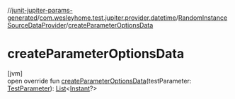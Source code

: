 //[junit-jupiter-params-generated](../../../index.md)/[com.wesleyhome.test.jupiter.provider.datetime](../index.md)/[RandomInstanceSourceDataProvider](index.md)/[createParameterOptionsData](create-parameter-options-data.md)

# createParameterOptionsData

[jvm]\
open override fun [createParameterOptionsData](create-parameter-options-data.md)(testParameter: [TestParameter](../../com.wesleyhome.test.jupiter.provider/-test-parameter/index.md)): [List](https://kotlinlang.org/api/latest/jvm/stdlib/kotlin.collections/-list/index.html)&lt;[Instant](https://docs.oracle.com/javase/8/docs/api/java/time/Instant.html)?&gt;
